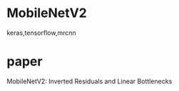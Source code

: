 # MobileNetV2
keras,tensorflow,mrcnn
# paper
MobileNetV2: Inverted Residuals and Linear Bottlenecks
